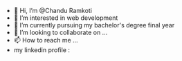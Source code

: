 - 👋 Hi, I’m @Chandu Ramkoti
- 👀 I’m interested in web development
- 🌱 I’m currently pursuing my bachelor's degree final year
- 💞️ I’m looking to collaborate on ...
- 📫 How to reach me ...
- my linkedin profile : 

<!---
Ramkotichandu/Ramkotichandu is a ✨ special ✨ repository because its `README.md` (this file) appears on your GitHub profile.
You can click the Preview link to take a look at your changes.
--->
